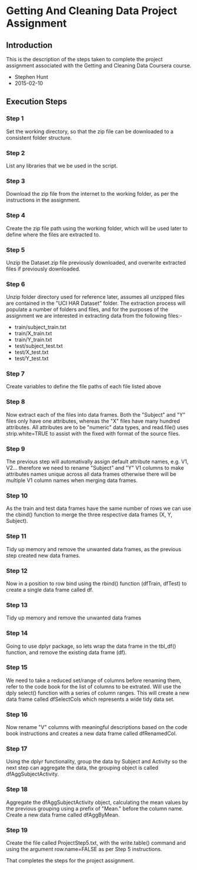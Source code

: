 # Getting And Cleaning Data Project Assignment

## Introduction
This is the description of the steps taken to complete the project assignment associated with the Getting and Cleaning Data Coursera course.

* Stephen Hunt
* 2015-02-10

## Execution Steps

### Step 1
Set the working directory, so that the zip file can be downloaded to a consistent folder structure.

### Step 2
List any libraries that we be used in the script.

### Step 3
Download the zip file from the internet to the working folder, as per the instructions in the assignment.

### Step 4
Create the zip file path using the working folder, which will be used later to define where the files are extracted to.

### Step 5
Unzip the Dataset.zip file previously downloaded, and overwrite extracted files if previously downloaded.

### Step 6
Unzip folder directory used for reference later, assumes all unzipped files are contained in the "UCI HAR Dataset" folder.  The extraction process will populate a number of folders and files, and for the purposes of the assignment we are interested in extracting data from the following files:-

* train/subject_train.txt
* train/X_train.txt
* train/Y_train.txt
* test/subject_test.txt
* test/X_test.txt
* test/Y_test.txt

### Step 7
Create variables to define the file paths of each file listed above

### Step 8
Now extract each of the files into data frames.  Both the "Subject" and "Y" files only have one attributes, whereas the "X" files have many hundred attributes.  All attributes are to be "numeric" data types, and read.file() uses strip.white=TRUE to assist with the fixed with format of the source files.

### Step 9
The previous step will automativally assign default attribute names, e.g. V1, V2... therefore we need to rename "Subject" and "Y" V1 columns to make attributes names unique across all data frames otherwise there will be multiple V1 column names when merging data frames.

### Step 10
As the train and test data frames have the same number of rows we can use the cbind() function to merge the three respective data frames (X, Y, Subject).

### Step 11
Tidy up memory and remove the unwanted data frames, as the previous step created new data frames.

### Step 12
Now in a position to row bind using the rbind() function (dfTrain, dfTest) to create a single data frame called df.

### Step 13
Tidy up memory and remove the unwanted data frames

### Step 14
Going to use dplyr package, so lets wrap the data frame in the tbl_df() function, and remove the existing data frame (df).

### Step 15
We need to take a reduced set/range of columns before renaming them, refer to the code book for the list of columns to be extrated.  Will use the dply select() function with a series of column ranges.  This will create a new data frame called dfSelectCols which represents a wide tidy data set.

### Step 16
Now rename "V" columns with meaningful descriptions based on the code book instructions and creates a new data frame called dfRenamedCol.

### Step 17
Using the dplyr functionality, group the data by Subject and Activity so the next step can aggregate the data, the grouping object is called dfAggSubjectActivity.

### Step 18
Aggregate the dfAggSubjectActivity object, calculating the mean values by the previous grouping using a prefix of "Mean." before the column name.  Create a new data frame called dfAggByMean.

### Step 19
Create the file called ProjectStep5.txt, with the write.table() command and using the argument row.name=FALSE as per Step 5 instructions.

That completes the steps for the project assignment.

